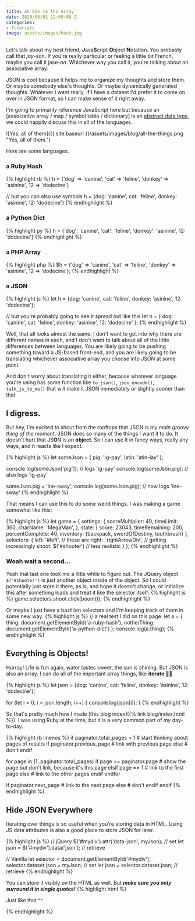 ```yaml
---
title: An Ode to the Array
date: 2020/06/01 12:09:00 Z
categories:
- Tutorials
image: assets/images/hash.jpg
---
```


Let's talk about my best friend, **J**ava**S**cript **O**bject **N**otation. You probably call that *jay*-son. If you're really particular or feeling a little bit French, maybe you call it jase-*on*. Whichever way you call it, you're talking about an associative array.

JSON is cool because it helps me to organize my thoughts and store them. Or maybe somebody else's thoughts. Or maybe dynamically generated thoughts. Whatever I want really. If I have a dataset I'd prefer it to come on over in JSON format, so I can make sense of it right away.

I'm going to primarily reference JavaScript here but because an [associative array / map / symbol table / dictionary] is an [abstract data type](https://en.wikipedia.org/wiki/Abstract_data_type), we could happily discuss this in all of the languages.

![Yes, all of them]({{ site.baseurl }}/assets/images/blog/all-the-things.png "Yes, all of them.")

Here are some languages.

### a Ruby Hash
{% highlight rb %}
h = {'dog' => 'canine', 'cat' => 'feline', 'donkey' => 'asinine', 12 => 'dodecine'}

// but you can also use symbols
h = {dog: 'canine', cat: 'feline', donkey: 'asinine', 12: 'dodecine'}
{% endhighlight %}

### a Python Dict
{% highlight py %}
h = {'dog': 'canine', 'cat': 'feline', 'donkey': 'asinine', 12: 'dodecine'}
{% endhighlight %}

### a PHP Array
{% highlight php %}
$h = {'dog' => 'canine', 'cat' => 'feline', 'donkey' => 'asinine', 12 => 'dodecine'};
{% endhighlight %}

### a JSON
{% highlight js %}
let h = {dog: 'canine', cat: 'feline', donkey: 'asinine', 12: 'dodecine'};

// but you're probably going to see it spread out like this
let h = {
  dog: 'canine',
  cat: 'feline', 
  donkey: 'asinine', 
  12: 'dodecine'
};
{% endhighlight %}

Well, that all looks almost the same. I don't want to get into why there are different names in each, and I don't want to talk about all of the little differences between languages. You are likely going to be pushing something toward a JS-based front-end, and you are likely going to be translating whichever associative array you choose into JSON at some point.

And don't worry about translating it either, because whatever language you're using has some function like `to_json()`, `json_encode()`, `talk_js_to_me()` that will make it JSON immediately or slightly sooner than that.

## I digress.
But hey, I'm excited to shout from the rooftops that JSON is my _main groovy thing of the moment_. JSON does so many of the things I want it to do. It doesn't hurt that JS**O**N is an **object**. So I can use it in fancy ways, really any ways, and it reacts like I expect.

{% highlight js %}
let someJson = {
  pig: 'ig-pay',
  latin: 'atin-lay'
};

console.log(someJson['pig']); // logs 'ig-pay'
console.log(someJson.pig);    // also logs 'ig-pay'

someJson.pig = 'ine-sway';
console.log(someJson.pig);    // now logs 'ine-sway'
{% endhighlight %}


That means I can use this to do some weird things. I was making a game somewhat like this:

{% highlight js %}
let game = {
  settings: {
    scoreMultiplier: 40,
    timeLimit: 360,
    charName: 'MegaMan',
  },
  state: {
    score: 23043,
    timeRemaining: 200,
    percentComplete: 40,
    inventory: {backpack, swordOfDestiny, toothbrush}
  },
  selectors: {
    left:  '#left',           // these are
    right: '.rightArrowDiv',  // getting increasingly
    shoot: $('#shooter')      // less realistic
  }
};
{% endhighlight %}


### Woah wait a second...
Yeah that last one took me a little while to figure out. The JQuery object `$('#shooter')` is just another object inside of the object. So I could potentially just store it there, as is, and hope it doesn't change, or initialize this after something loads and treat it like the selector itself: 
{% highlight js %}
game.selectors.shoot.click(boom());
{% endhighlight %}


Or maybe I just have a bazillion selectors and I'm keeping track of them in some new way:
{% highlight js %}
// a real test I did on this page:
let a = {
  thing: document.getElementById('a-ruby-hash'),
  notherThing: document.getElementById('a-python-dict')
};
console.log(a.thing);
{% endhighlight %}


## Everything is Objects!
Hurray! Life is fun again, water tastes sweet, the sun is shining. But JSON is also an array. I can do all of the important array things, like **iterate** 🦹‍♂️

{% highlight js %}
let json = {dog: 'canine', cat: 'feline', donkey: 'asinine', 12: 'dodecine'};

for (let i = 0; i < json.length; i++) {
  console.log(json[i]);
}
{% endhighlight %}


So that's pretty much how I made [this blog index]({% link blog/index.html %}). I was using Ruby at the time, but it is a very common part of my day-to-day.

{% highlight rb linenos %}
if paginator.total_pages > 1        # start thinking about pages of results
 if paginator.previous_page
    # link with previous page
  else
    # don't
  endif

  for page in (1..paginator.total_pages)
    if page == paginator.page 
      # show the page but don't link, because it's this page
    elsif page == 1
      # link to the first page
    else 
      # link to the other pages
    endif
  endfor

  if paginator.next_page
    # link to the next page
  else
    # don't
  endif
endif
{% endhighlight %}


## Hide JSON Everywhere
Iterating over things is so useful when you're storing data in HTML. Using JS data attributes is also a good place to store JSON for later.

{% highlight js %}
// jQuery
$('#mydiv').attr('data-json', myJson);  // set
let json = $('#mydiv').data('json');    // retrieve

// Vanilla
let selector = document.getElementById('#mydiv');
selector.dataset.json = myJson;        // set
let json = selector.dataset.json;      // retrieve
{% endhighlight %}

You can store it visibly on the HTML as well. But ***make sure you only surround it in single quotes!***
{% highlight html %}
<div id='mydiv' data-json='{thing: "that was one thing", other: "and this was another"}'>
  <p>Just like that ^^</p>
</div>
{% endhighlight %}
